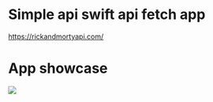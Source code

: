 # Simple api swift api fetch app
https://rickandmortyapi.com/

# App showcase
![](https://github.com/Rektoooooo/Rick-Morty/blob/main/Showcase%20gif.gif)
